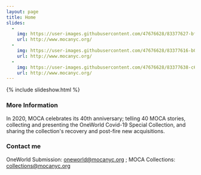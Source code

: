 ```yaml
---
layout: page
title: Home  
slides:
  -
    img: https://user-images.githubusercontent.com/47676628/83377627-bf09b700-a408-11ea-9ba6-6df690305d35.jpg
    url: http://www.mocanyc.org/
  -
    img: https://user-images.githubusercontent.com/47676628/83377616-b0230480-a408-11ea-850a-50599e50c664.jpg
    url: http://www.mocanyc.org/
  -
    img: https://user-images.githubusercontent.com/47676628/83377638-c630c500-a408-11ea-9a82-bef0a7c060ca.jpg
    url: http://www.mocanyc.org/
---
```


{% include slideshow.html %}

### More Information

In 2020, MOCA celebrates its 40th anniversary; telling 40 MOCA stories, collecting and presenting the OneWorld Covid-19 Special Collection, and sharing the collection's recovery and post-fire new acquisitions.

### Contact me

OneWorld Submission:
[oneworld@mocanyc.org](mailto:oneworld@mocanyc.org)
; MOCA Collections:
[collections@mocanyc.org](mailto:collections@mocanyc.org)
